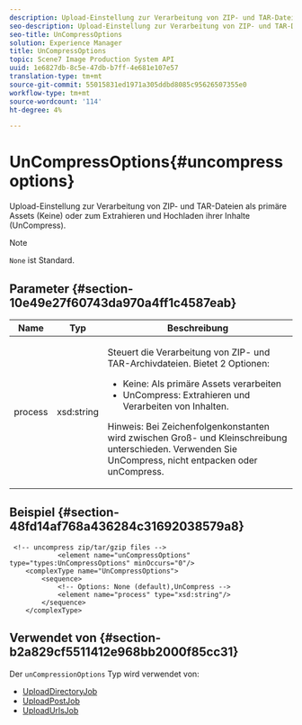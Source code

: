 ```yaml
---
description: Upload-Einstellung zur Verarbeitung von ZIP- und TAR-Dateien als primäre Assets (Keine) oder zum Extrahieren und Hochladen ihrer Inhalte (UnCompress).
seo-description: Upload-Einstellung zur Verarbeitung von ZIP- und TAR-Dateien als primäre Assets (Keine) oder zum Extrahieren und Hochladen ihrer Inhalte (UnCompress).
seo-title: UnCompressOptions
solution: Experience Manager
title: UnCompressOptions
topic: Scene7 Image Production System API
uuid: 1e6827db-8c5e-47db-b7ff-4e681e107e57
translation-type: tm+mt
source-git-commit: 55015831ed1971a305ddbd8085c95626507355e0
workflow-type: tm+mt
source-wordcount: '114'
ht-degree: 4%

---
```



# UnCompressOptions{#uncompressoptions}

Upload-Einstellung zur Verarbeitung von ZIP- und TAR-Dateien als primäre Assets (Keine) oder zum Extrahieren und Hochladen ihrer Inhalte (UnCompress).

>[!NOTE]
>
>`None` ist Standard.

## Parameter {#section-10e49e27f60743da970a4ff1c4587eab}

<table id="table_89C2F7CDB24848459E47F1F7F58D91BA"> 
 <thead> 
  <tr> 
   <th colname="col1" class="entry"> Name </th> 
   <th colname="col2" class="entry"> Typ </th> 
   <th colname="col3" class="entry"> Beschreibung </th> 
  </tr> 
 </thead>
 <tbody> 
  <tr> 
   <td colname="col1"> <span class="codeph"> <span class="varname"> process</span> </span> </td> 
   <td colname="col2"> <span class="codeph"> xsd:string</span> </td> 
   <td colname="col3"> <p>Steuert die Verarbeitung von ZIP- und TAR-Archivdateien. Bietet 2 Optionen: 
     <ul id="ul_F34E2F3B9B74450CA7E76BD9FD7137C2">
      <li id="li_E982468ED814446593B0C0A3F3D729FB"><span class="codeph"> Keine:</span> Als primäre Assets verarbeiten </li>
      <li id="li_4A45DA99592B4EF7A1FE0A946A835104"><span class="codeph"> UnCompress:</span> Extrahieren und Verarbeiten von Inhalten. </li>
     </ul><p>Hinweis: Bei Zeichenfolgenkonstanten wird zwischen Groß- und Kleinschreibung unterschieden. Verwenden Sie <span class="codeph"> UnCompress</span>, nicht <span class="codeph"> entpacken</span> oder <span class="codeph"> unCompress</span>. </p></p> </td> 
  </tr> 
 </tbody> 
</table>

## Beispiel {#section-48fd14af768a436284c31692038579a8}

```
 <!-- uncompress zip/tar/gzip files -->
            <element name="unCompressOptions" type="types:UnCompressOptions" minOccurs="0"/>
    <complexType name="UnCompressOptions">
        <sequence>
            <!-- Options: None (default),UnCompress -->
            <element name="process" type="xsd:string"/>
        </sequence>
    </complexType>
```

## Verwendet von {#section-b2a829cf5511412e968bb2000f85cc31}

Der `unCompressionOptions` Typ wird verwendet von:

* [UploadDirectoryJob](../../types/c-data-types/r-upload-directory-job.md#reference-e707ebf53b074c49ad983d1886e0bbb6)
* [UploadPostJob](../../types/c-data-types/r-upload-post-job.md#reference-bca2339b593f4637a687c33937215ef4)
* [UploadUrlsJob](../../types/c-data-types/r-upload-urls-job.md#reference-8e9bc895268c4321b233dbeadc990398)


